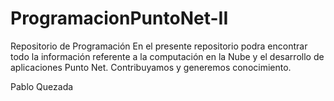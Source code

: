 # ProgramacionPuntoNet-II
Repositorio de Programación
En el presente repositorio podra encontrar todo la información referente a la computación en la Nube y el desarrollo de aplicaciones Punto Net.
Contribuyamos y generemos conocimiento.

Pablo Quezada

